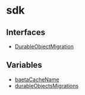 # sdk

## Interfaces

- [DurableObjectMigration](interfaces/DurableObjectMigration.md)

## Variables

- [baetaCacheName](variables/baetaCacheName.md)
- [durableObjectsMigrations](variables/durableObjectsMigrations.md)
